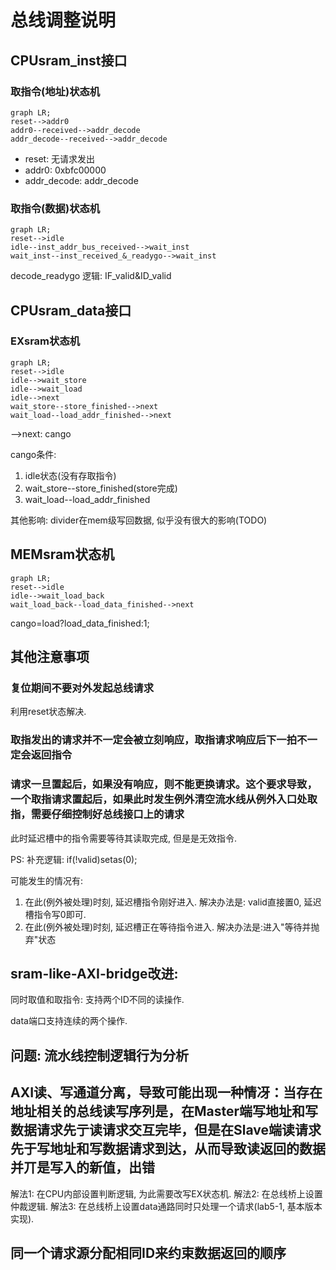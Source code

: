 # 总线调整说明


## CPUsram_inst接口

### 取指令(地址)状态机

```mermaid
graph LR;
reset-->addr0
addr0--received-->addr_decode
addr_decode--received-->addr_decode
```

* reset: 无请求发出
* addr0: 0xbfc00000
* addr_decode: addr_decode

### 取指令(数据)状态机

```mermaid
graph LR;
reset-->idle
idle--inst_addr_bus_received-->wait_inst
wait_inst--inst_received_&_readygo-->wait_inst
```

decode_readygo 逻辑: IF_valid&ID_valid 


## CPUsram_data接口

### EXsram状态机

```mermaid
graph LR;
reset-->idle
idle-->wait_store
idle-->wait_load
idle-->next
wait_store--store_finished-->next
wait_load--load_addr_finished-->next
```

-->next: cango

cango条件:

1. idle状态(没有存取指令)
1. wait_store--store_finished(store完成)
1. wait_load--load_addr_finished

其他影响: divider在mem级写回数据, 似乎没有很大的影响(TODO)

## MEMsram状态机

```mermaid
graph LR;
reset-->idle
idle-->wait_load_back
wait_load_back--load_data_finished-->next
```

cango=load?load_data_finished:1;

## 其他注意事项


### 复位期间不要对外发起总线请求

利用reset状态解决.

### 取指发出的请求并不一定会被立刻响应，取指请求响应后下一拍不一定会返回指令

### 请求一旦置起后，如果没有响应，则不能更换请求。这个要求导致，一个取指请求置起后，如果此时发生例外清空流水线从例外入口处取指，需要仔细控制好总线接口上的请求

此时延迟槽中的指令需要等待其读取完成, 但是是无效指令.

PS: 补充逻辑: if(!valid)setas(0);

可能发生的情况有: 

1. 在此(例外被处理)时刻, 延迟槽指令刚好进入. 解决办法是: valid直接置0, 延迟槽指令写0即可.
1. 在此(例外被处理)时刻, 延迟槽正在等待指令进入. 解决办法是:进入"等待并抛弃"状态

## sram-like-AXI-bridge改进: 

同时取值和取指令: 支持两个ID不同的读操作. 

data端口支持连续的两个操作.

## 问题: 流水线控制逻辑行为分析

## AXI读、写通道分离，导致可能出现一种情冴：当存在地址相关的总线读写序列是，在Master端写地址和写数据请求先亍读请求交互完毕，但是在Slave端读请求先于写地址和写数据请求到达，从而导致读返回的数据并丌是写入的新值，出错

解法1: 在CPU内部设置判断逻辑, 为此需要改写EX状态机.
解法2: 在总线桥上设置仲裁逻辑.
解法3: 在总线桥上设置data通路同时只处理一个请求(lab5-1, 基本版本实现).

## 同一个请求源分配相同ID来约束数据返回的顺序


